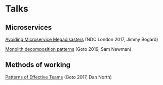 # Talks

## Microservices

[Avoiding Microservice Megadisasters](jimmy_bogard/2017_avoiding_microservice_megadisasters.md) (NDC London 2017, Jimmy Bogard)

[Monolith decomposition patterns](sam_newman/2019_monolith_decomposition_patterns.md) (Goto 2019, Sam Newman)

## Methods of working

[Patterns of Effective Teams](dan_north/2017_patterns_of_effective_teams.md) (Goto 2017, Dan North)
